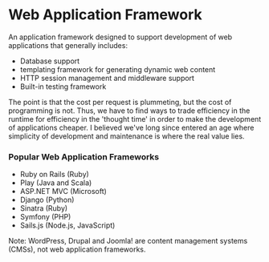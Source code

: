 # Web Application Framework

An application framework designed to support development of web applications that generally includes:

- Database support
- templating framework for generating dynamic web content
- HTTP session management and middleware support
- Built-in testing framework

The point is that the cost per request is plummeting, but the cost of programming is not. Thus, we have to find ways to trade efficiency in the runtime for efficiency in the 'thought time' in order to make the development of applications cheaper. I believed we've long since entered an age where simplicity of development and maintenance is where the real value lies. 

### Popular Web Application Frameworks
- Ruby on Rails (Ruby)
- Play (Java and Scala)
- ASP.NET MVC (Microsoft)
- Django (Python)
- Sinatra (Ruby)
- Symfony (PHP)
- Sails.js (Node.js, JavaScript)

Note: WordPress, Drupal and Joomla! are content management systems (CMSs), not web application frameworks.